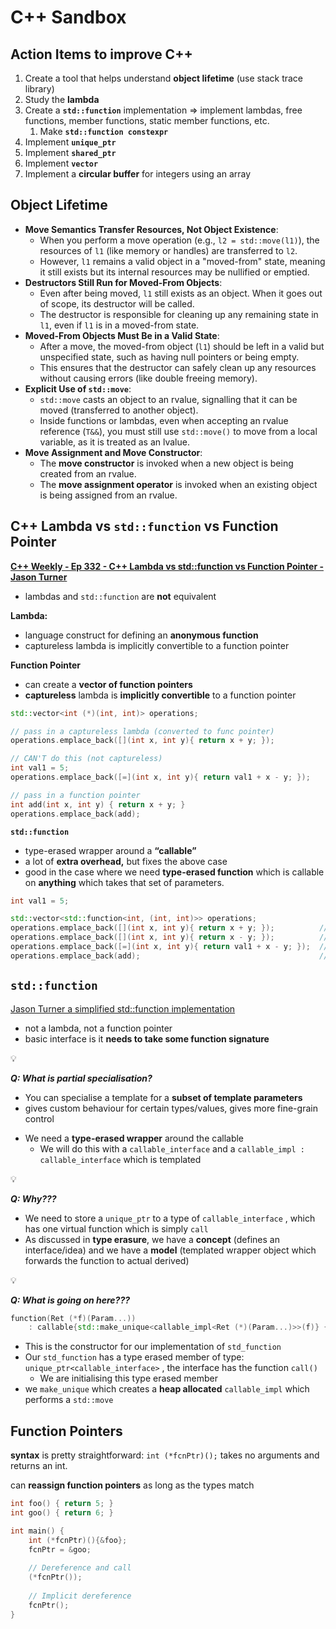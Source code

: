 # C++ Sandbox

## Action Items to improve C++

1. Create a tool that helps understand **object lifetime** (use stack trace library)
2. Study the **lambda**
3. Create a **`std::function`** implementation ⇒ implement lambdas, free functions, member functions, static member functions, etc.
    1. Make **`std::function constexpr`**
4. Implement **`unique_ptr`**
5. Implement **`shared_ptr`**
6. Implement **`vector`**
7. Implement a **circular buffer** for integers using an array

## Object Lifetime

- **Move Semantics Transfer Resources, Not Object Existence**:
    - When you perform a move operation (e.g., `l2 = std::move(l1)`), the resources of `l1` (like memory or handles) are transferred to `l2`.
    - However, `l1` remains a valid object in a "moved-from" state, meaning it still exists but its internal resources may be nullified or emptied.
- **Destructors Still Run for Moved-From Objects**:
    - Even after being moved, `l1` still exists as an object. When it goes out of scope, its destructor will be called.
    - The destructor is responsible for cleaning up any remaining state in `l1`, even if `l1` is in a moved-from state.
- **Moved-From Objects Must Be in a Valid State**:
    - After a move, the moved-from object (`l1`) should be left in a valid but unspecified state, such as having null pointers or being empty.
    - This ensures that the destructor can safely clean up any resources without causing errors (like double freeing memory).
- **Explicit Use of `std::move`**:
    - `std::move` casts an object to an rvalue, signalling that it can be moved (transferred to another object).
    - Inside functions or lambdas, even when accepting an rvalue reference (`T&&`), you must still use `std::move()` to move from a local variable, as it is treated as an lvalue.
- **Move Assignment and Move Constructor**:
    - The **move constructor** is invoked when a new object is being created from an rvalue.
    - The **move assignment operator** is invoked when an existing object is being assigned from an rvalue.

## C++ Lambda vs `std::function` vs Function Pointer

[**C++ Weekly - Ep 332 - C++ Lambda vs std::function vs Function Pointer - Jason Turner**](https://www.youtube.com/watch?v=aC-aAiS5Wuc)

- lambdas and `std::function` are **not** equivalent

**Lambda:** 

- language construct for defining an **anonymous function**
- captureless lambda is implicitly convertible to a function pointer

**Function Pointer**

- can create a **vector of function pointers**
- **captureless** lambda is **implicitly convertible** to a function pointer

```cpp
std::vector<int (*)(int, int)> operations;

// pass in a captureless lambda (converted to func pointer)
operations.emplace_back([](int x, int y){ return x + y; });  

// CAN'T do this (not captureless)
int val1 = 5;
operations.emplace_back([=](int x, int y){ return val1 + x - y; });

// pass in a function pointer
int add(int x, int y) { return x + y; }
operations.emplace_back(add);  
```

**`std::function`** 

- type-erased wrapper around a **“callable”**
- a lot of **extra overhead,** but fixes the above case
- good in the case where we need **type-erased function** which is callable on **anything** which takes that set of parameters.

```cpp
int val1 = 5;

std::vector<std::function<int, (int, int)>> operations;
operations.emplace_back([](int x, int y){ return x + y; });          // OK
operations.emplace_back([](int x, int y){ return x - y; });          // OK
operations.emplace_back([=](int x, int y){ return val1 + x - y; });  // OK
operations.emplace_back(add);                                        // OK
```

## `std::function`

[Jason Turner a simplified std::function implementation](https://www.youtube.com/watch?v=xJSKk_q25oQ)

- not a lambda, not a function pointer
- basic interface is it **needs to take some function signature**

<aside>
💡

***Q: What is partial specialisation?***

- You can specialise a template for a **subset of template parameters**
- gives custom behaviour for certain types/values, gives more fine-grain control
</aside>

- We need a **type-erased wrapper** around the callable
    - We will do this with a `callable_interface` and a `callable_impl : callable_interface` which is templated

<aside>
💡

***Q: Why???***

- We need to store a `unique_ptr` to a type of `callable_interface` , which has one virtual function which is simply `call`
- As discussed in **type erasure**, we have a **concept** (defines an interface/idea) and we have a **model** (templated wrapper object which forwards the function to actual derived)
</aside>

<aside>
💡

***Q: What is going on here???***

</aside>

```cpp
function(Ret (*f)(Param...)) 
	: callable{std::make_unique<callable_impl<Ret (*)(Param...)>>(f)} {}
```

- This is the constructor for our implementation of `std_function`
- Our `std_function` has a type erased member of type: `unique_ptr<callable_interface>` , the interface has the function `call()`
    - We are initialising this type erased member
- we `make_unique` which creates a **heap allocated** `callable_impl` which performs a `std::move`

## Function Pointers

**syntax** is pretty straightforward: `int (*fcnPtr)();` takes no arguments and returns an int.

can **reassign function pointers** as long as the types match

```cpp
int foo() { return 5; }
int goo() { return 6; }

int main() {
	int (*fcnPtr)(){&foo};
	fcnPtr = &goo;
	
	// Dereference and call
	(*fcnPtr());
	
	// Implicit dereference
	fcnPtr();
}
```
